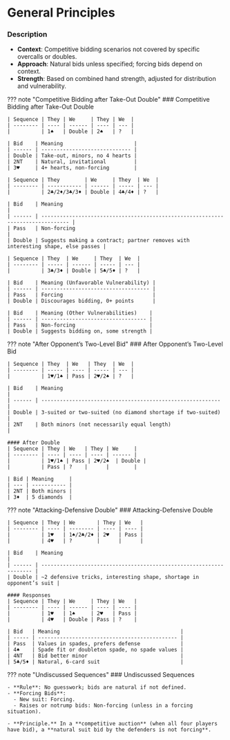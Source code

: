 # General Principles

### Description

- **Context**: Competitive bidding scenarios not covered by specific overcalls or doubles.
- **Approach**: Natural bids unless specified; forcing bids depend on context.
- **Strength**: Based on combined hand strength, adjusted for distribution and vulnerability.

??? note "Competitive Bidding after Take-Out Double"
    ### Competitive Bidding after Take-Out Double

    | Sequence | They | We     | They | We  |
    | -------- | ---- | ------ | ---- | --- |
    |          | 1♠   | Double | 2♠   | ?   |

    | Bid    | Meaning                       |
    | ------ | ----------------------------- |
    | Double | Take-out, minors, no 4 hearts |
    | 2NT    | Natural, invitational         |
    | 3♥     | 4+ hearts, non-forcing        |

    | Sequence | They        | We     | They  | We  |
    | -------- | ----------- | ------ | ----- | --- |
    |          | 2♣/2♦/3♣/3♦ | Double | 4♣/4♦ | ?   |

    | Bid    | Meaning                                                                         |
    | ------ | ------------------------------------------------------------------------------- |
    | Pass   | Non-forcing                                                                     |
    | Double | Suggests making a contract; partner removes with interesting shape, else passes |

    | Sequence | They  | We     | They  | We  |
    | -------- | ----- | ------ | ----- | --- |
    |          | 3♣/3♦ | Double | 5♣/5♦ | ?   |

    | Bid    | Meaning (Unfavorable Vulnerability) |
    | ------ | ----------------------------------- |
    | Pass   | Forcing                             |
    | Double | Discourages bidding, 0+ points      |

    | Bid    | Meaning (Other Vulnerabilities)    |
    | ------ | ---------------------------------- |
    | Pass   | Non-forcing                        |
    | Double | Suggests bidding on, some strength |

??? note "After Opponent’s Two-Level Bid"
    ### After Opponent’s Two-Level Bid

    | Sequence | They  | We   | They  | We  |
    | -------- | ----- | ---- | ----- | --- |
    |          | 1♥/1♠ | Pass | 2♥/2♠ | ?   |

    | Bid    | Meaning                                                    |
    | ------ | ---------------------------------------------------------- |
    | Double | 3-suited or two-suited (no diamond shortage if two-suited) |
    | 2NT    | Both minors (not necessarily equal length)                 |

    #### After Double
    | Sequence | They | We   | They | We     |
    | -------- | ---- | ---- | ---- | ------ |
    |          | 1♥/1♠ | Pass | 2♥/2♠  | Double |
    |          | Pass | ?    |      |        |

    | Bid | Meaning     |
    | --- | ----------- |
    | 2NT | Both minors |
    | 3♦  | 5 diamonds  |

??? note "Attacking-Defensive Double"
    ### Attacking-Defensive Double

    | Sequence | They | We       | They | We   |
    | -------- | ---- | -------- | ---- | ---- |
    |          | 1♥   | 1♠/2♣/2♦ | 2♥   | Pass |
    |          | 4♥   | ?        |      |      |

    | Bid    | Meaning                                                             |
    | ------ | ------------------------------------------------------------------- |
    | Double | ~2 defensive tricks, interesting shape, shortage in opponent’s suit |

    #### Responses
    | Sequence | They | We     | They | We   |
    | -------- | ---- | ------ | ---- | ---- |
    |          | 1♥   | 1♠     | 2♥   | Pass |
    |          | 4♥   | Double | Pass | ?    |

    | Bid   | Meaning                                       |
    | ----- | --------------------------------------------- |
    | Pass  | Values in spades, prefers defense             |
    | 4♠    | Spade fit or doubleton spade, no spade values |
    | 4NT   | Bid better minor                              |
    | 5♣/5♦ | Natural, 6-card suit                          |

??? note "Undiscussed Sequences"
    ### Undiscussed Sequences

    - **Rule**: No guesswork; bids are natural if not defined.
    - **Forcing Bids**:
      - New suit: Forcing.
      - Raises or notrump bids: Non-forcing (unless in a forcing situation).

    - **Principle.** In a **competitive auction** (when all four players have bid), a **natural suit bid by the defenders is not forcing**.

